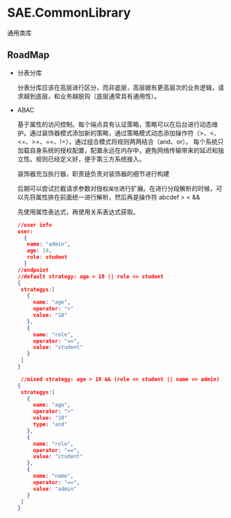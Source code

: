 # SAE.CommonLibrary
通用类库

## RoadMap

 - 分表分库

   分表分库应该在高层进行区分，而非底层，高层据有更高层次的业务逻辑，请求越到底层，和业务越脱钩（底层通常具有通用性）。

 - ABAC

   基于属性的访问控制。每个端点具有认证策略，策略可以在后台进行动态维护。通过装饰器模式添加新的策略，通过策略模式动态添加操作符（>、<、<=、>=、==、!=），通过组合模式将规则两两结合（and、or）。
   每个系统只加载自身系统的授权配置，配置永远在内存中，避免网络传输带来的延迟和独立性。规则已经定义好，便于第三方系统接入。
  
   装饰器充当执行器，职责链负责对装饰器的细节进行构建

   后期可以尝试拦截请求参数对授权`属性`进行扩展。在进行分段解析的时候，可以先将属性排在前面统一进行解析，然后再是操作符
   abcdef > < &&

   先使用属性表达式，再使用关系表达式获取。

   ```json
   //user info
   user:
     {
      name: "admin",
      age: 18,
      role: student
     }
   //endpoint
   //default strategy: age > 18 || role == student
   {
    strategys:[
      {
        name: "age",
        operator: ">"
        value: "18"
      },
      {
        name: "role",
        operator: "==",
        value: "student"
      }
    ]
   }

    //mixed strategy: age > 18 && (role == student || name == admin)
   {
    strategys:[
      {
        name: "age",
        operator: ">"
        value: "18"
        type: "and"
      },
      {
        name: "role",
        operator: "==",
        value: "student"
      },
      {
        name: "name",
        operator: "==",
        value: "admin"
      }
    ]
   }
   ```